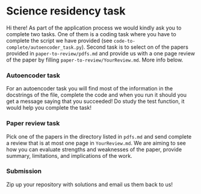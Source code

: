# Science residency task

Hi there! As part of the application process we would kindly ask you to complete two tasks. One of them is a coding task where you have to complete the script we have provided (see `code-to-complete/autoencoder_task.py`). Second task is to select on of the papers provided in `paper-to-review/pdfs.md` and provide us with a one page review of the paper by filling `paper-to-review/YourReview.md`. More info below.

### Autoencoder task

For an autoencoder task you will find most of the information in the docstrings of the file, complete the code and when you run it should you get a message saying that you succeeded! Do study the test function, it would help you complete the task! 

### Paper review task

Pick one of the papers in the directory listed in `pdfs.md` and send complete a review that is at most one page in `YourReview.md`. We are aiming to see how you can evaluate strengths and weaknesses of the paper, provide summary, limitations, and implications of the work. 

### Submission

Zip up your repository with solutions and email us them back to us!



